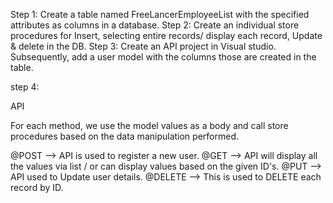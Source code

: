 Step 1: Create a table named FreeLancerEmployeeList with the specified attributes as columns in a database.
Step 2: Create an individual store procedures for Insert, selecting entire records/ display each record, Update & delete in the DB.
Step 3: Create an API project in Visual studio. Subsequently, add a user model with the columns those are created in the table.

step 4: 

API

For each method, we use the model values as a body and call store procedures based on the data manipulation performed. 

@POST --> API is used to register a new user. 
@GET -->  API will display all the values via list / or  can display values based on the given ID's.
@PUT --> API  used to Update user details.
@DELETE --> This is used to DELETE each record by ID.




      
